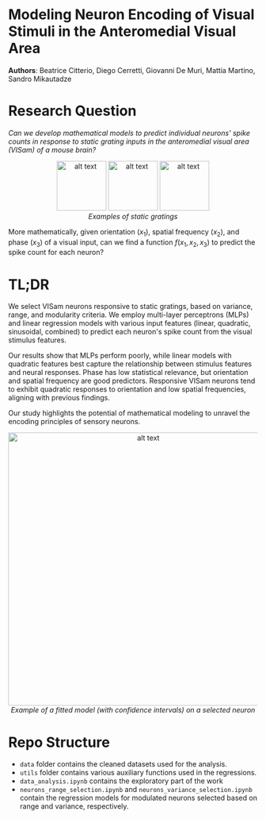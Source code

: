 # Modeling Neuron Encoding of Visual Stimuli in the Anteromedial Visual Area

**Authors**: Beatrice Citterio, Diego Cerretti, Giovanni De Muri, Mattia Martino, Sandro Mikautadze

# Research Question

*Can we develop mathematical models to predict individual neurons'
spike counts in response to static grating inputs in the anteromedial visual area (VISam) of a mouse brain?*

<p align="center">
  <img src="pics/image.png" alt="alt text" width="100">
  <img src="pics/image-1.png" alt="alt text" width="100">
  <img src="pics/image-2.png" alt="alt text" width="100">
  <br>
  <em>Examples of static gratings</em>
</p>

More mathematically, given orientation ($x_1$), spatial frequency ($x_2$), and phase ($x_3$) of a visual input, can we find a function $f(x_1,x_2,x_3)$ to predict the spike count for each neuron?

# TL;DR

We select VISam neurons responsive to static gratings, based on variance, range, and modularity criteria. We employ multi-layer perceptrons (MLPs) and linear regression models with various input features (linear, quadratic, sinusoidal, combined) to predict each neuron's spike count from the visual stimulus features.

Our results show that MLPs perform poorly, while linear models with quadratic features best capture the relationship between stimulus features and neural responses. Phase has low statistical relevance, but orientation and spatial frequency are good predictors. Responsive VISam neurons tend to exhibit quadratic responses to orientation and low spatial frequencies, aligning with previous findings.

Our study highlights the potential of mathematical modeling to unravel the encoding principles of sensory neurons.

<p align="center">
    <img src="pics/neurons.png" alt="alt text" width="550">
    <br>
    <em>Example of a fitted model (with confidence intervals) on a selected neuron</em>
<p>

# Repo Structure

- `data` folder contains the cleaned datasets used for the analysis.
- `utils` folder contains various auxiliary functions used in the regressions.
- `data_analysis.ipynb` contains the exploratory part of the work
- `neurons_range_selection.ipynb` and `neurons_variance_selection.ipynb` contain the regression models for modulated neurons selected based on range and variance, respectively. 